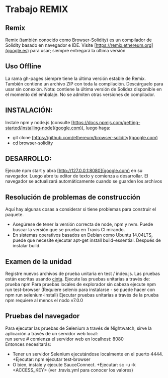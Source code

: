 # Trabajo REMIX 

## **Remix**
Remix (también conocido como Browser-Solidity) es un compilador de Solidity basado en navegador e IDE.
Visite [https://remix.ethereum.org](google.es) para usar; siempre entregará la última versión  

## **Uso Offline**
La rama gh-pages siempre tiene la última versión estable de Remix. También contiene un archivo ZIP con toda la compilación. Descárguelo para usar sin conexión.
Nota: contiene la última versión de Solidez disponible en el momento del embalaje. No se admiten otras versiones de compilador.  

## **INSTALACIÓN:**  
Instale npm y node.js (consulte [https://docs.npmjs.com/getting-started/installing-node](google.com)), luego haga:  
  * git clone [https://github.com/ethereum/browser-solidity](google.com)  
  * cd browser-solidity  

## **DESARROLLO:**

Ejecute npm start y abra [http://127.0.0.1:8080](google.com) en su navegador.
Luego abre tu editor de texto y comienza a desarrollar. El navegador se actualizará automáticamente cuando se guarden los archivos  

## **Resolución de problemas de construcción**  

Aquí hay algunas cosas a considerar si tiene problemas para construir el paquete. 
  * Asegúrese de tener la versión correcta de node, npm y nvm. Puede buscar la versión que se prueba en Travis CI mirando.   
  * En sistemas operativos basados ​​en Debian como Ubuntu 14.04LTS, puede que necesite ejecutar apt-get install build-essential. Después de instalar build.
  
## **Examen de la unidad**
Registre nuevos archivos de prueba unitaria en test / index.js. Las pruebas están escritas usando [cinta](google.com).
Ejecute las pruebas unitarias a través de: prueba npm
Para pruebas locales de explorador sin cabeza ejecute npm run test-browser (Requiere selenio para instalarse - se puede hacer con npm run selenium-install)
Ejecutar pruebas unitarias a través de la prueba npm requiere al menos el nodo v7.0.0  
## **Pruebas del navegador**  
Para ejecutar las pruebas de Selenium a través de Nightwatch, sirve la aplicación a través de un servidor web local:  
run serve # comienza el servidor web en localhost: 8080  
Entonces necesitarás:  
  * Tener un servidor Selenium ejecutándose localmente en el puerto 4444.
      +Ejecutar: npm ejecutar test-browser
  * O bien, instale y ejecute SauceConnect.
      +Ejecutar: sc -u <NOMBRE DE USUARIO> -k <ACCESS_KEY> (ver .travis.yml para conocer los valores)





